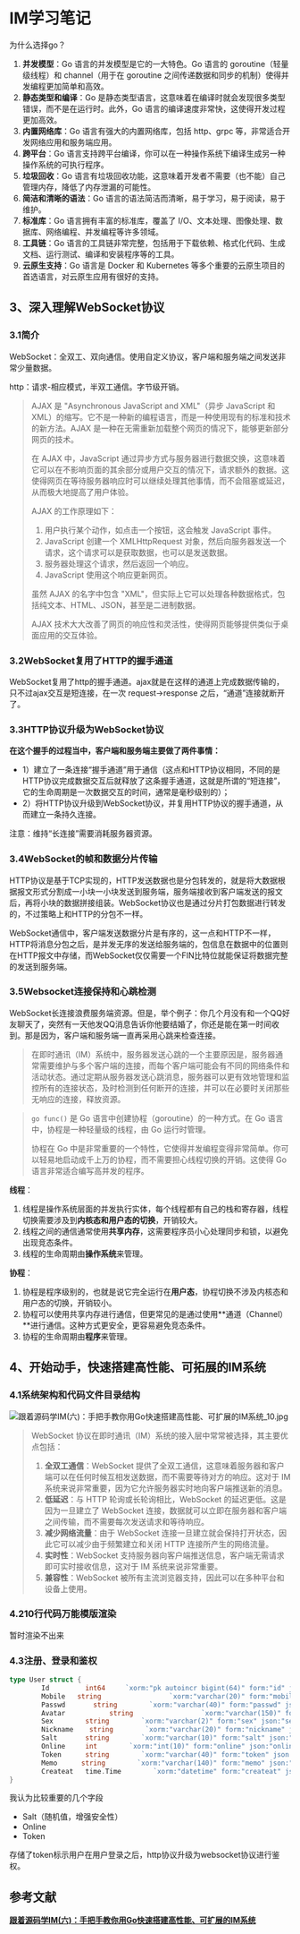 # IM学习笔记

为什么选择go？

1. **并发模型**：Go 语言的并发模型是它的一大特色。Go 语言的 goroutine（轻量级线程）和 channel（用于在 goroutine 之间传递数据和同步的机制）使得并发编程更加简单和高效。
2. **静态类型和编译**：Go 是静态类型语言，这意味着在编译时就会发现很多类型错误，而不是在运行时。此外，Go 语言的编译速度非常快，这使得开发过程更加高效。
3. **内置网络库**：Go 语言有强大的内置网络库，包括 http、grpc 等，非常适合开发网络应用和服务端应用。
4. **跨平台**：Go 语言支持跨平台编译，你可以在一种操作系统下编译生成另一种操作系统的可执行程序。
5. **垃圾回收**：Go 语言有垃圾回收功能，这意味着开发者不需要（也不能）自己管理内存，降低了内存泄漏的可能性。
6. **简洁和清晰的语法**：Go 语言的语法简洁而清晰，易于学习，易于阅读，易于维护。
7. **标准库**：Go 语言拥有丰富的标准库，覆盖了 I/O、文本处理、图像处理、数据库、网络编程、并发编程等许多领域。
8. **工具链**：Go 语言的工具链非常完整，包括用于下载依赖、格式化代码、生成文档、运行测试、编译和安装程序等的工具。
9. **云原生支持**：Go 语言是 Docker 和 Kubernetes 等多个重要的云原生项目的首选语言，对云原生应用有很好的支持。

## 3、深入理解WebSocket协议

### 3.1简介

WebSocket：全双工、双向通信。使用自定义协议，客户端和服务端之间发送非常少量数据。

http：请求-相应模式，半双工通信。字节级开销。

> AJAX 是 "Asynchronous JavaScript and XML"（异步 JavaScript 和 XML）的缩写。它不是一种新的编程语言，而是一种使用现有的标准和技术的新方法。AJAX 是一种在无需重新加载整个网页的情况下，能够更新部分网页的技术。
>
> 在 AJAX 中，JavaScript 通过异步方式与服务器进行数据交换，这意味着它可以在不影响页面的其余部分或用户交互的情况下，请求额外的数据。这使得网页在等待服务器响应时可以继续处理其他事情，而不会阻塞或延迟，从而极大地提高了用户体验。
>
> AJAX 的工作原理如下：
>
> 1. 用户执行某个动作，如点击一个按钮，这会触发 JavaScript 事件。
> 2. JavaScript 创建一个 XMLHttpRequest 对象，然后向服务器发送一个请求，这个请求可以是获取数据，也可以是发送数据。
> 3. 服务器处理这个请求，然后返回一个响应。
> 4. JavaScript 使用这个响应更新网页。
>
> 虽然 AJAX 的名字中包含 "XML"，但实际上它可以处理各种数据格式，包括纯文本、HTML、JSON，甚至是二进制数据。
>
> AJAX 技术大大改善了网页的响应性和灵活性，使得网页能够提供类似于桌面应用的交互体验。

### 3.2WebSocket复用了HTTP的握手通道

WebSocket复用了http的握手通道。ajax就是在这样的通道上完成数据传输的，只不过ajax交互是短连接，在一次 request->response 之后，“通道”连接就断开了。

### 3.3HTTP协议升级为WebSocket协议

**在这个握手的过程当中，客户端和服务端主要做了两件事情：**

- 1）建立了一条连接“握手通道”用于通信（这点和HTTP协议相同，不同的是HTTP协议完成数据交互后就释放了这条握手通道，这就是所谓的“短连接”，它的生命周期是一次数据交互的时间，通常是毫秒级别的）；
- 2）将HTTP协议升级到WebSocket协议，并复用HTTP协议的握手通道，从而建立一条持久连接。

注意：维持“长连接”需要消耗服务器资源。

### 3.4WebSocket的帧和数据分片传输

HTTP协议是基于TCP实现的，HTTP发送数据也是分包转发的，就是将大数据根据报文形式分割成一小块一小块发送到服务端，服务端接收到客户端发送的报文后，再将小块的数据拼接组装。WebSocket协议也是通过分片打包数据进行转发的，不过策略上和HTTP的分包不一样。

WebSocket通信中，客户端发送数据分片是有序的，这一点和HTTP不一样，HTTP将消息分包之后，是并发无序的发送给服务端的，包信息在数据中的位置则在HTTP报文中存储，而WebSocket仅仅需要一个FIN比特位就能保证将数据完整的发送到服务端。

### 3.5Websocket连接保持和心跳检测

WebSocket长连接浪费服务端资源。但是，举个例子：你几个月没有和一个QQ好友聊天了，突然有一天他发QQ消息告诉你他要结婚了，你还是能在第一时间收到。那是因为，客户端和服务端一直再采用心跳来检查连接。

>在即时通讯（IM）系统中，服务器发送心跳的一个主要原因是，服务器通常需要维护与多个客户端的连接，而每个客户端可能会有不同的网络条件和活动状态。通过定期从服务器发送心跳消息，服务器可以更有效地管理和监控所有的连接状态，及时检测到任何断开的连接，并可以在必要时关闭那些无响应的连接，释放资源。

>`go func()` 是 Go 语言中创建协程（goroutine）的一种方式。在 Go 语言中，协程是一种轻量级的线程，由 Go 运行时管理。
>
>协程在 Go 中是非常重要的一个特性，它使得并发编程变得非常简单。你可以轻易地启动成千上万的协程，而不需要担心线程切换的开销。这使得 Go 语言非常适合编写高并发的程序。

**线程**：

1. 线程是操作系统层面的并发执行实体，每个线程都有自己的栈和寄存器，线程切换需要涉及到**内核态和用户态的切换**，开销较大。
2. 线程之间的通信通常使用**共享内存**，这需要程序员小心处理同步和锁，以避免出现竞态条件。
3. 线程的生命周期由**操作系统**来管理。

**协程**：

1. 协程是程序级别的，也就是说它完全运行在**用户态**，协程切换不涉及内核态和用户态的切换，开销较小。
2. 协程可以使用共享内存进行通信，但更常见的是通过使用**通道（Channel）**进行通信。这种方式更安全，更容易避免竞态条件。
3. 协程的生命周期由**程序**来管理。

## 4、开始动手，快速搭建高性能、可拓展的IM系统

### 4.1系统架构和代码文件目录结构

![跟着源码学IM(六)：手把手教你用Go快速搭建高性能、可扩展的IM系统_10.jpg](http://www.52im.net/data/attachment/forum/202004/26/143945a1vvlldxb3vv3z03.jpg)

> WebSocket 协议在即时通讯（IM）系统的接入层中常常被选择，其主要优点包括：
>
> 1. **全双工通信**：WebSocket 提供了全双工通信，这意味着服务器和客户端可以在任何时候互相发送数据，而不需要等待对方的响应。这对于 IM 系统来说非常重要，因为它允许服务器实时地向客户端推送新的消息。
> 2. **低延迟**：与 HTTP 轮询或长轮询相比，WebSocket 的延迟更低。这是因为一旦建立了 WebSocket 连接，数据就可以立即在服务器和客户端之间传输，而不需要每次发送请求和等待响应。
> 3. **减少网络流量**：由于 WebSocket 连接一旦建立就会保持打开状态，因此它可以减少由于频繁建立和关闭 HTTP 连接所产生的网络流量。
> 4. **实时性**：WebSocket 支持服务器向客户端推送信息，客户端无需请求即可实时接收信息，这对于 IM 系统来说非常重要。
> 5. **兼容性**：WebSocket 被所有主流浏览器支持，因此可以在多种平台和设备上使用。

### 4.210行代码万能模版渲染

暂时渲染不出来

### 4.3注册、登录和鉴权

```go
type User struct {
        Id         int64     `xorm:"pk autoincr bigint(64)" form:"id" json:"id"`
        Mobile   string                 `xorm:"varchar(20)" form:"mobile" json:"mobile"`
        Passwd       string        `xorm:"varchar(40)" form:"passwd" json:"-"`   // 用户密码 md5(passwd + salt)
        Avatar           string                 `xorm:"varchar(150)" form:"avatar" json:"avatar"`
        Sex        string        `xorm:"varchar(2)" form:"sex" json:"sex"`
        Nickname    string        `xorm:"varchar(20)" form:"nickname" json:"nickname"`
        Salt       string        `xorm:"varchar(10)" form:"salt" json:"-"`
        Online     int        `xorm:"int(10)" form:"online" json:"online"`   //是否在线
        Token      string        `xorm:"varchar(40)" form:"token" json:"token"`   //用户鉴权
        Memo      string        `xorm:"varchar(140)" form:"memo" json:"memo"`
        Createat   time.Time        `xorm:"datetime" form:"createat" json:"createat"`   //创建时间, 统计用户增量时使用
}
```

我认为比较重要的几个字段

- Salt（随机值，增强安全性）
- Online
- Token

存储了token标示用户在用户登录之后，http协议升级为websocket协议进行鉴权。

## 参考文献

[**跟着源码学IM(六)：手把手教你用Go快速搭建高性能、可扩展的IM系统**](http://www.52im.net/thread-2988-1-1.html)

